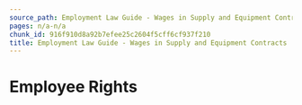 ```yaml
---
source_path: Employment Law Guide - Wages in Supply and Equipment Contracts.md
pages: n/a-n/a
chunk_id: 916f910d8a92b7efee25c2604f5cff6cf937f210
title: Employment Law Guide - Wages in Supply and Equipment Contracts
---
```

# Employee Rights

